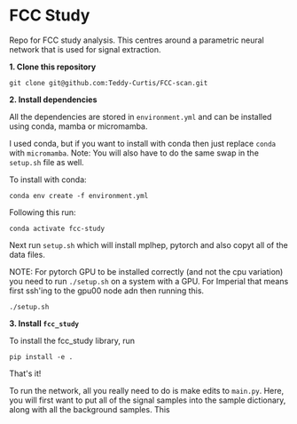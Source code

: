 # FCC Study

Repo for FCC study analysis. This centres around a parametric neural network 
that is used for signal extraction. 

**1. Clone this repository**  

```
git clone git@github.com:Teddy-Curtis/FCC-scan.git
```

**2. Install dependencies**  

All the dependencies are stored in ```environment.yml``` and can be installed 
using conda, mamba or micromamba. 

I used conda, but if you want to install with conda then just replace 
```conda``` with ```micromamba```. Note: You will also have to do the same 
swap in the ```setup.sh``` file as well.

To install with conda:
```
conda env create -f environment.yml
```

Following this run:
```
conda activate fcc-study
```


Next run ```setup.sh``` which will install mplhep, pytorch and also copyt all of
the data files. 

NOTE: For pytorch GPU to be installed correctly (and not the cpu variation) 
you need to run ```./setup.sh``` on a system with a GPU. For Imperial that means
first ssh'ing to the gpu00 node adn then running this.
```
./setup.sh
```

**3. Install ```fcc_study```**

To install the fcc_study library, run
```  
pip install -e .  
```  

That's it!

To run the network, all you really need to do is make edits to ```main.py```.
Here, you will first want to put all of the signal samples into the sample 
dictionary, along with all the background samples. This 